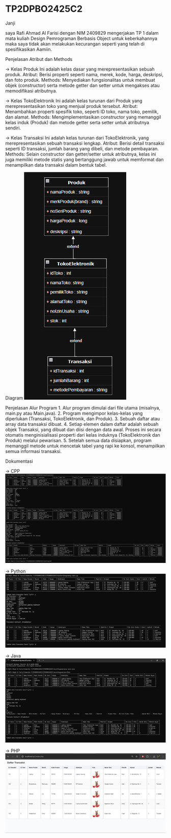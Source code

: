 # TP2DPBO2425C2

Janji

saya Rafi Ahmad Al Farisi dengan NIM 2409829
mengerjakan TP 1 dalam mata kuliah Design Pemrograman Berbasis Object
untuk keberkahannya maka saya tidak akan melakukan kecurangan
seperti yang telah di spesifikasikan Aamiin.

Penjelasan Atribut dan Methods

-> Kelas Produk
    Ini adalah kelas dasar yang merepresentasikan sebuah produk.
    Atribut: Berisi properti seperti nama, merek, kode, harga, deskripsi, dan foto produk.
    Methods: Menyediakan fungsionalitas untuk membuat objek (constructor) serta metode getter dan setter untuk mengakses atau memodifikasi atributnya.

-> Kelas TokoElektronik
    Ini adalah kelas turunan dari Produk yang merepresentasikan toko yang menjual produk tersebut.
    Atribut: Menambahkan properti spesifik toko, seperti ID toko, nama toko, pemilik, dan alamat.
    Methods: Mengimplementasikan constructor yang memanggil kelas induk (Produk) dan metode getter serta setter untuk atributnya sendiri.

-> Kelas Transaksi
    Ini adalah kelas turunan dari TokoElektronik, yang merepresentasikan sebuah transaksi lengkap.
    Atribut: Berisi detail transaksi seperti ID transaksi, jumlah barang yang dibeli, dan metode pembayaran.
    Methods: Selain constructor dan getter/setter untuk atributnya, kelas ini juga memiliki metode statis yang bertanggung jawab untuk memformat dan menampilkan data transaksi dalam bentuk tabel.

Diagram
![Diagram](Design/design.png)

Penjelasan Alur Program
    1. Alur program dimulai dari file utama (misalnya, main.py atau Main.java).
    2. Program mengimpor kelas-kelas yang diperlukan (Transaksi, TokoElektronik, dan Produk).
    3. Sebuah daftar atau array data transaksi dibuat.
    4. Setiap elemen dalam daftar adalah sebuah objek Transaksi, yang dibuat dan diisi dengan data awal. Proses ini secara otomatis menginisialisasi properti dari kelas induknya (TokoElektronik dan Produk) melalui pewarisan.
    5. Setelah semua data disiapkan, program memanggil metode untuk mencetak tabel yang rapi ke konsol, menampilkan semua informasi transaksi.

Dokumentasi

-> CPP
![CPP](CPP/Dokumentasi/dokumentasiCPP.png)

-> Python
![Python](Python/Dokumentasi/Py1.png)

-> Java
![Java](Java/Dokumentasi/Java1.png)

-> PHP
![PHP](Php/Dokumentasi/php1.png)